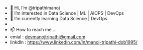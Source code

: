 - 👋 Hi, I’m @tripathimanoj
- 👀 I’m interested in Data Science | ML | AIOPS | DevOps
- 🌱 I’m currently learning Data Science | DevOps
- 
- 📫 How to reach me ...
- emial : devmanojtripathi@gmail.com
- linkdln : https://www.linkedin.com/in/manoj-tripathi-dob1995/
<!---
tripathimanoj/tripathimanoj is a ✨ special ✨ repository because its `README.md` (this file) appears on your GitHub profile.
You can click the Preview link to take a look at your changes.
--->
